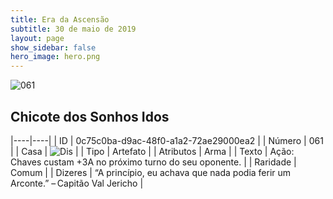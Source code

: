 ```yaml
---
title: Era da Ascensão
subtitle: 30 de maio de 2019
layout: page
show_sidebar: false
hero_image: hero.png
---
```


![061](https://cdn.keyforgegame.com/media/card_front/pt/435_061_72V7426GXV8V_pt.png)

## Chicote dos Sonhos Idos

|----|----|
| ID | 0c75c0ba-d9ac-48f0-a1a2-72ae29000ea2 |
| Número | 061 |
| Casa | ![Dis](https://archonarcana.com/images/thumb/e/e8/Dis.png/22px-Dis.png "Dis") |
| Tipo | Artefato |
| Atributos | Arma |
| Texto | Ação: Chaves custam +3A no próximo turno do seu oponente. |
| Raridade | Comum |
| Dizeres | “A princípio, eu achava que nada podia ferir um Arconte.” – Capitão Val Jericho |
